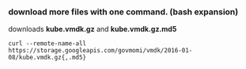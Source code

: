 ### download more files with one command. (bash expansion)

downloads **kube.vmdk.gz** and **kube.vmdk.gz.md5**

``curl --remote-name-all https://storage.googleapis.com/govmomi/vmdk/2016-01-08/kube.vmdk.gz{,.md5}``
